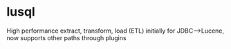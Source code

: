 lusql
=====

High performance extract, transform, load (ETL) initially for JDBC-->Lucene, now supports other paths through plugins